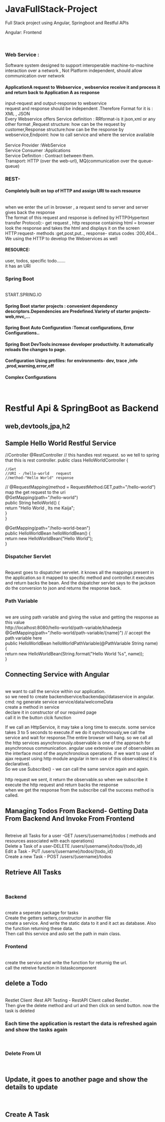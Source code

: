 # JavaFullStack-Project
Full Stack project using Angular, Springboot and Restful APIs

<p>Angular: Frontend</p><br>
<p><h3>Web Service : </h3>Software system designed to support interoperable machine-to-machine interaction over a network , Not Platform independent, should allow communication over network</p>

<h4>ApplicationA request to Webservice , webservice receive it and process it and return back to Application A as response <br></h4>
input-request and output-response to webservice<br>
request and response should be independent .Therefore Format for it is : XML , JSON <br>
Every Webservice offers Service definition : RRformat-is it json,xml or any other format ,Request structure: how can be the request by customer,Response structure:how can be the response by webservice,Endpoint: how to call service and where the service available<br><br>
Service Provider :WebService<br>
Service Consumer :Applications<br>
Service Definition : Contract between them.<br>
Transport: HTTP (over the web-url), MQ(communication over the queue-queue)<br>

<h3>REST- </h3><h4>Completely built on top of HTTP and assign URI to each resource</h4><br>
when we enter the url in browser , a request send to server and server gives back the response <br>
The format of this request and response is defined by HTTP(Hypertext transfer Protocol):- get request , http response containing html = browser look the response and takes the html and displays it on the screen<br>
HTTP:request- methods :get,post,put.., response- status codes :200,404...<br>
We using the HTTP to develop the Webservices as well<br>
<h4>RESOURCE: </h4>user, todos, specific todo.......<br>
it has an URI<br>

<h3>Spring Boot</h3><br>
START.SPRING.IO<BR>

<h4>Spring Boot starter projects : convenient dependency descriptors.Dependencies are Predefined.Variety of starter projects-web,mvc,...</h4>
<h4>Spring Boot Auto Configuration :Tomcat configurations, Error Configurations..</h4>
<h4>Spring Boot DevTools:increase developer productivity. It automatically reloads the changes to page.</h4>
<h4>Configuration Using profiles: for environments- dev, trace ,info ,prod,warning,error,off</h4>
<h4>Complex Configurations</h4><br>

<h1>Restful Api & SpringBoot as Backend</h1>
<h2>web,devtools,jpa,h2</h2>
<h2>Sample Hello World Restful Service</h2>
//Controller
@RestController // this handles rest request. so we tell to spring that this is rest controller.
public class HelloWorldController {

	//Get
	//URI - /hello-world   request
	//method-"Hello World" response
	
//	@RequestMapping(method = RequestMethod.GET,path="/hello-world")   map the get request to the uri <br>
	@GetMapping(path="/hello-world")<br>
	public String helloWorld() {<br>
		return "Hello World , Its me Kaija";<br>
	}	
}<br>

@GetMapping(path="/hello-world-bean")<br>
	public HelloWorldBean helloWorldBean() {<br>
		return new HelloWorldBean("Hello World");<br>
	}

<h3>Dispatcher Servlet</h3><br>
Request goes to dispatcher servelet. it knows all the mappings present in the application.so it mapped to specific method and controller.it executes and return backs the bean. And the dsipatcher servlet says to the jackson do the conversion to json and returns the response back.<br>

<h3>Path Variable</h3><br>
we are using path variable and giving the value and getting the response as this value<br>
http://localhost:8080/hello-world/path-variable/khadeeja<br>
@GetMapping(path="/hello-world/path-variable/{name}") // accept the path variable here <br>
	public HelloWorldBean helloWorldPathVariable(@PathVariable String name) {<br>
		return new HelloWorldBean(String.format("Hello World %s", name));<br>
	}
 
<h2>Connecting Service with Angular</h2><br>
we want to call the service within our application.<br>
so we need to create backendservice/backendapi/dataservice in angular.<br>
cmd: ng generate service service/data/welcomeData<br>
create a method in service<br>
declare it in constructor of our required page<br>
call it in the button clcik function <br>

If we call an HttpService, it may take a long time to execute. some service takes 3 to 5 seconds to execute.if we do it synchronously,we call the service and wait for response.The entire browser will hang. so we call all the http services asynchronously.observable is one of the approach for asynchronous communication. angular use extensive use of observables as the interface most of the asynchronolous operations. if we want to use of ajax request using http module angular in tern use of this observables( it is declarative).<br>
So we use Subscribe() - we can call the same service again and again.<br><br>
http request we sent, it return the observable.so when we subscribe it execute the http  request and return backs the response<br>
when we get the response from the subscribe call the success method is called.<br>

<h2>Managing Todos From Backend- Getting Data From Backend And Invoke From Frontend</h2><br>
Retreive all Tasks for a user -GET   /users/{username}/todos   ( methods and resources associated with each operations) <br>
Delete a Task of a user-DELETE  /users/{username}/todos/{todo_id} <br>
Edit a Task - PUT   /users/{username}/todos/{todo_id} <br>
Create a new Task - POST  /users/{username}/todos<br>

<h2>Retrieve All Tasks</h2><br>
<h3>Backend</h3><br>
create a seperate package for tasks<br>
Create the getters setters,constructor in another file<br>
create a service. And write the static data to it and it act as database. Also the function returning these data.<br>
Then call this service and aslo set the path  in main class.<br>
<h3>Frontend</h3><br>
create the service and write the function for returnig the url.<br>
call the retreive function in listaskcomponent<br>
<h2>delete a Todo</h2><br>
Restlet Client :Rest API Testing - RestAPI Client called Restlet .<br>
Then give the delete method and url and then click on send button. now the task is deleted<br>
<h3>Each time the application is restart the data is refreshed again and show the tasks again</h3><br>
<h3>Delete From UI</h3><br>
<h2>Update, it goes to another page and show the details to update</h2><br>
<h2>Create A Task</h2><br>

























